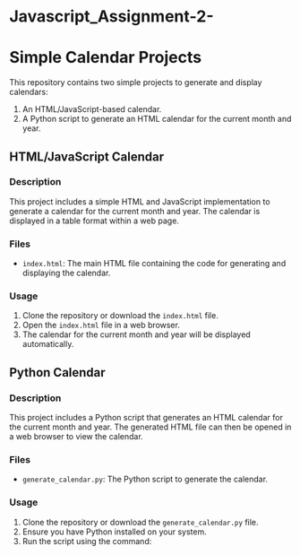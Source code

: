 # Javascript_Assignment-2-

# Simple Calendar Projects

This repository contains two simple projects to generate and display calendars:
1. An HTML/JavaScript-based calendar.
2. A Python script to generate an HTML calendar for the current month and year.

## HTML/JavaScript Calendar

### Description
This project includes a simple HTML and JavaScript implementation to generate a calendar for the current month and year. The calendar is displayed in a table format within a web page.

### Files
- `index.html`: The main HTML file containing the code for generating and displaying the calendar.

### Usage
1. Clone the repository or download the `index.html` file.
2. Open the `index.html` file in a web browser.
3. The calendar for the current month and year will be displayed automatically.

## Python Calendar

### Description
This project includes a Python script that generates an HTML calendar for the current month and year. The generated HTML file can then be opened in a web browser to view the calendar.

### Files
- `generate_calendar.py`: The Python script to generate the calendar.

### Usage
1. Clone the repository or download the `generate_calendar.py` file.
2. Ensure you have Python installed on your system.
3. Run the script using the command:
   ```sh
  
